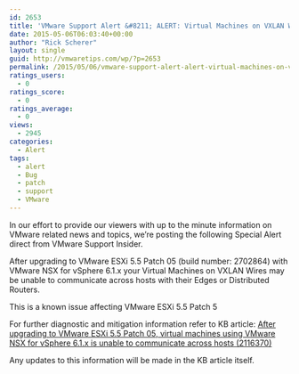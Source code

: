 ```yaml
---
id: 2653
title: 'VMware Support Alert &#8211; ALERT: Virtual Machines on VXLAN Wires may be unable to communicate across hosts with their Edges or Distributed Routers'
date: 2015-05-06T06:03:40+00:00
author: "Rick Scherer"
layout: single
guid: http://vmwaretips.com/wp/?p=2653
permalink: /2015/05/06/vmware-support-alert-alert-virtual-machines-on-vxlan-wires-may-be-unable-to-communicate-across-hosts-with-their-edges-or-distributed-routers/
ratings_users:
  - 0
ratings_score:
  - 0
ratings_average:
  - 0
views:
  - 2945
categories:
  - Alert
tags:
  - alert
  - Bug
  - patch
  - support
  - VMware
---
```

In our effort to provide our viewers with up to the minute information on VMware related news and topics, we&#8217;re posting the following Special Alert direct from VMware Support Insider.

After upgrading to VMware ESXi 5.5 Patch 05 (build number: 2702864) with VMware NSX for vSphere 6.1.x your Virtual Machines on VXLAN Wires may be unable to communicate across hosts with their Edges or Distributed Routers.

This is a known issue affecting VMware ESXi 5.5 Patch 5

For further diagnostic and mitigation information refer to KB article: <a href="http://vmw.re/1RcAIsV" target="_blank">After upgrading to VMware ESXi 5.5 Patch 05, virtual machines using VMware NSX for vSphere 6.1.x is unable to communicate across hosts (2116370)</a>

Any updates to this information will be made in the KB article itself.

<img src="http://bit.ly/1Egj11I" alt="" width="1" height="1" />